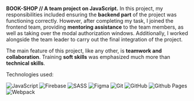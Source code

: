 **BOOK-SHOP // A team project on JavaScript.**
In this project, my responsibilities included ensuring the **backend part** of the project was functioning correctly. However, after completing my task, I joined the frontend team, providing **mentoring assistance** to the team members, as well as taking over the modal authorization windows. Additionally, I worked alongside the team leader to carry out the final integration of the project.

The main feature of this project, like any other, is **teamwork and collaboration**. Training **soft skills** was emphasized much more than **technical skills**.

Technologies used:

  ![JavaScript](https://img.shields.io/badge/javascript-%23323330.svg?style=for-the-badge&logo=javascript&logoColor=%23F7DF1E)
  ![Firebase](https://img.shields.io/badge/firebase-a08021?style=for-the-badge&logo=firebase&logoColor=ffcd34)
  ![SASS](https://img.shields.io/badge/SASS-hotpink.svg?style=for-the-badge&logo=SASS&logoColor=white)
  ![Figma](https://img.shields.io/badge/figma-%23F24E1E.svg?style=for-the-badge&logo=figma&logoColor=white)
  ![Git](https://img.shields.io/badge/git-%23F05033.svg?style=for-the-badge&logo=git&logoColor=white)
  ![GitHub](https://img.shields.io/badge/github-%23121011.svg?style=for-the-badge&logo=github&logoColor=white)
  ![Github Pages](https://img.shields.io/badge/github%20pages-121013?style=for-the-badge&logo=github&logoColor=white)
  ![Webpack](https://img.shields.io/badge/webpack-%238DD6F9.svg?style=for-the-badge&logo=webpack&logoColor=black)
  